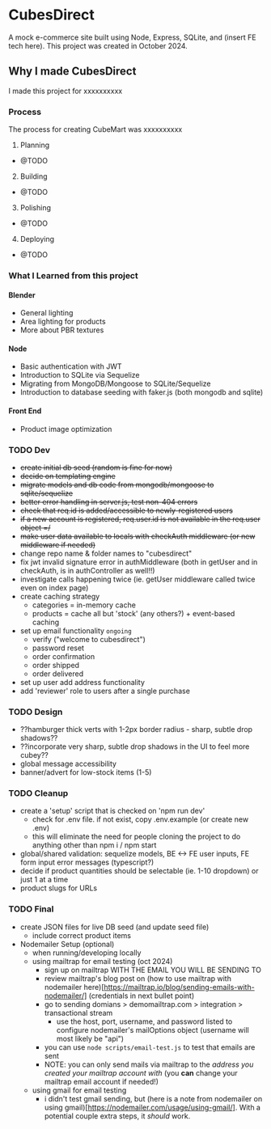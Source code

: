 # CubesDirect
A mock e-commerce site built using Node, Express, SQLite, and (insert FE tech here). This project was created in October 2024.

## Why I made CubesDirect
I made this project for xxxxxxxxxx

### Process
The process for creating CubeMart was xxxxxxxxxx
1. Planning
  - @TODO
2. Building
  - @TODO
3. Polishing
  - @TODO
4. Deploying
  - @TODO

### What I Learned from this project

#### Blender
- General lighting
- Area lighting for products
- More about PBR textures

#### Node
- Basic authentication with JWT
- Introduction to SQLite via Sequelize
- Migrating from MongoDB/Mongoose to SQLite/Sequelize
- Introduction to database seeding with faker.js (both mongodb and sqlite)

#### Front End
- Product image optimization

### TODO Dev
- ~~create initial db seed (random is fine for now)~~
- ~~decide on templating engine~~
- ~~migrate models and db code from mongodb/mongoose to sqlite/sequelize~~
- ~~better error handling in server.js, test non-404 errors~~
- ~~check that req.id is added/accessible to newly-registered users~~
- ~~if a new account is registered, req.user.id is not available in the req.user object =/~~
- ~~make user data available to locals with checkAuth middleware (or new middleware if needed)~~
- change repo name & folder names to "cubesdirect"
- fix jwt invalid signature error in authMiddleware (both in getUser and in checkAuth, is in authController as well!!)
- investigate calls happening twice (ie. getUser middleware called twice even on index page)
- create caching strategy
  - categories = in-memory cache
  - products = cache all but 'stock' (any others?) + event-based caching
- set up email functionality `ongoing`
  - verify ("welcome to cubesdirect")
  - password reset
  - order confirmation
  - order shipped
  - order delivered
- set up user add address functionality
- add 'reviewer' role to users after a single purchase

### TODO Design
- ??hamburger thick verts with 1-2px border radius - sharp, subtle drop shadows??
- ??incorporate very sharp, subtle drop shadows in the UI to feel more cubey??
- global message accessibility
- banner/advert for low-stock items (1-5)

### TODO Cleanup
- create a 'setup' script that is checked on 'npm run dev'
  - check for .env file. if not exist, copy .env.example (or create new .env)
  - this will eliminate the need for people cloning the project to do anything other than npm i / npm start
- global/shared validation: sequelize models, BE <-> FE user inputs, FE form input error messages  (typescript?)
- decide if product quantities should be selectable (ie. 1-10 dropdown) or just 1 at a time
- product slugs for URLs

### TODO Final
- create JSON files for live DB seed (and update seed file)
  - include correct product items
- Nodemailer Setup (optional)
  - when running/developing locally
  - using mailtrap for email testing (oct 2024)
    - sign up on mailtrap WITH THE EMAIL YOU WILL BE SENDING TO
    - review mailtrap's blog post on (how to use mailtrap with nodemailer here)[https://mailtrap.io/blog/sending-emails-with-nodemailer/] (credentials in next bullet point)
    - go to sending domians > demomailtrap.com > integration > transactional stream
      - use the host, port, username, and password listed to configure nodemailer's mailOptions object (username will most likely be "api")
    - you can use `node scripts/email-test.js` to test that emails are sent
    - NOTE: you can only send mails via mailtrap to the *address you created your mailtrap account with* (you **can** change your mailtrap email account if needed!)
  - using gmail for email testing
    - i didn't test gmail sending, but (here is a note from nodemailer on using gmail)[https://nodemailer.com/usage/using-gmail/]. With a potential couple extra steps, it *should* work.
